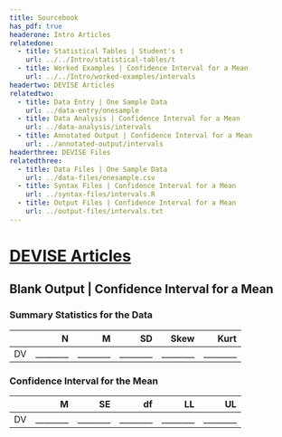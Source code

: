 ```yaml
---
title: Sourcebook
has_pdf: true
headerone: Intro Articles
relatedone:
  - title: Statistical Tables | Student's t
    url: ../../Intro/statistical-tables/t
  - title: Worked Examples | Confidence Interval for a Mean
    url: ../../Intro/worked-examples/intervals
headertwo: DEVISE Articles
relatedtwo:
  - title: Data Entry | One Sample Data
    url: ../data-entry/onesample
  - title: Data Analysis | Confidence Interval for a Mean
    url: ../data-analysis/intervals
  - title: Annotated Output | Confidence Interval for a Mean
    url: ../annotated-output/intervals
headerthree: DEVISE Files
relatedthree:
  - title: Data Files | One Sample Data
    url: ../data-files/onesample.csv
  - title: Syntax Files | Confidence Interval for a Mean
    url: ../syntax-files/intervals.R
  - title: Output Files | Confidence Interval for a Mean
    url: ../output-files/intervals.txt
---
```


# [DEVISE Articles](../index.md)

## Blank Output | Confidence Interval for a Mean

### Summary Statistics for the Data

|     | N   | M   | SD   | Skew | Kurt |
|:----|----:|----:|-----:|-----:|-----:|
| DV  | ________ | ________ | ________ | ________ | ________ |

### Confidence Interval for the Mean

|     | M   | SE  | df   | LL   | UL   |
|:----|----:|----:|-----:|-----:|-----:|
| DV  | ________ | ________ | ________ | ________ | ________ |
